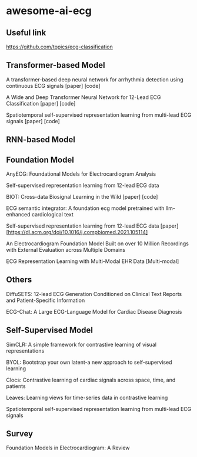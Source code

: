 # awesome-ai-ecg

## Useful link
https://github.com/topics/ecg-classification

## Transformer-based Model
A transformer-based deep neural network for arrhythmia detection using  continuous ECG signals [paper] [code]

A Wide and Deep Transformer Neural Network for 12-Lead ECG Classification [paper] [code]

Spatiotemporal self-supervised representation learning from multi-lead ECG signals [paper] [code]

## RNN-based Model

## Foundation Model
AnyECG: Foundational Models for Electrocardiogram Analysis

Self-supervised representation learning from 12-lead ECG data

BIOT: Cross-data Biosignal Learning in the Wild [paper] [code]

ECG semantic integrator: A foundation ecg model pretrained with llm-enhanced cardiological text

Self-supervised representation learning from  12-lead ECG data [paper][https://dl.acm.org/doi/10.1016/j.compbiomed.2021.105114]

An Electrocardiogram Foundation Model Built on over 10 Million Recordings with External Evaluation across Multiple Domains

ECG Representation Learning with Multi-Modal EHR Data [Multi-modal]

## Others
DiffuSETS: 12-lead ECG Generation Conditioned on Clinical Text Reports and Patient-Specific Information

ECG-Chat: A Large ECG-Language Model for Cardiac Disease Diagnosis

## Self-Supervised Model
SimCLR: A simple framework for contrastive learning of visual representations

BYOL: Bootstrap your own latent-a new approach to self-supervised learning

Clocs: Contrastive learning of cardiac signals across space, time, and patients

Leaves: Learning views for time-series data in contrastive learning

Spatiotemporal self-supervised representation learning from multi-lead ECG signals





## Survey
Foundation Models in Electrocardiogram: A Review

